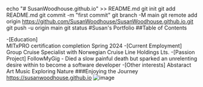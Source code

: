 echo "# SusanWoodhouse.github.io" >> README.md
git init
git add README.md
git commit -m "first commit"
git branch -M main
git remote add origin https://github.com/SusanWoodhouse/SusanWoodhouse.github.io.git
git push -u origin main
git status
#Susan's Portfolio
##Table of Contents

-[Education]  
   MITxPRO certification completion Spring 2024 
-[Current Employment]
  Group Cruise Specialist with Norwegian Cruise Line Holdings Lts.
-[Passion Project]
FollowMyGig - Died a slow painful death but sparked an unrelenting desire within to become a software developer 
-[Other interests]
  Abstaract Art
  Music
  Exploring Nature
  ###Enjoying the Journey
  https://susanwoodhouse.github.io
  ![image](https://user-images.githubusercontent.com/7242176/236596579-602cca94-0e69-4124-b6ba-c51218bf8d6c.png)
